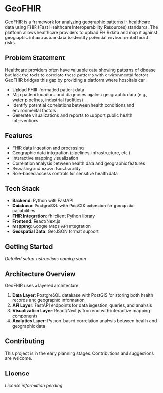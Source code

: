# GeoFHIR

GeoFHIR is a framework for analyzing geographic patterns in healthcare data using FHIR (Fast Healthcare Interoperability Resources) standards. The platform allows healthcare providers to upload FHIR data and map it against geographic infrastructure data to identify potential environmental health risks.

## Problem Statement

Healthcare providers often have valuable data showing patterns of disease but lack the tools to correlate these patterns with environmental factors. GeoFHIR bridges this gap by providing a platform where hospitals can:

- Upload FHIR-formatted patient data
- Map patient locations and diagnoses against geographic data (e.g., water pipelines, industrial facilities)
- Identify potential correlations between health conditions and environmental factors
- Generate visualizations and reports to support public health interventions

## Features

- FHIR data ingestion and processing
- Geographic data integration (pipelines, infrastructure, etc.)
- Interactive mapping visualization
- Correlation analysis between health data and geographic features
- Reporting and export functionality
- Role-based access controls for sensitive health data

## Tech Stack

- **Backend**: Python with FastAPI
- **Database**: PostgreSQL with PostGIS extension for geospatial capabilities
- **FHIR Integration**: fhirclient Python library
- **Frontend**: React/Next.js
- **Mapping**: Google Maps API integration
- **Geospatial Data**: GeoJSON format support

## Getting Started

*Detailed setup instructions coming soon*

## Architecture Overview

GeoFHIR uses a layered architecture:

1. **Data Layer**: PostgreSQL database with PostGIS for storing both health records and geographic information
2. **API Layer**: FastAPI endpoints for data ingestion, queries, and analysis
3. **Visualization Layer**: React/Next.js frontend with interactive mapping components
4. **Analytics Layer**: Python-based correlation analysis between health and geographic data

## Contributing

This project is in the early planning stages. Contributions and suggestions are welcome.

## License

*License information pending*